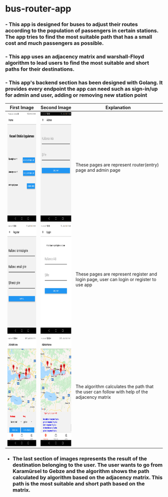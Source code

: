 # bus-router-app
### - This app is designed for buses to adjust their routes according to the population of passengers in certain stations. The app tries to find the most suitable path that has a small cost and much passengers as possible.
### - This app uses an adjacency matrix and warshall-Floyd algorithm to lead users to find the most suitable and short paths for their destinations.
### - This app's backend section has been designed with Golang. It provides every endpoint the app can need such as sign-in/up for admin and user, adding or removing new station point
| First Image  | Second Image | Explanation |
| ------------- | ------------- |----------- |
| <img src="/images/1.jpg" style="width:180px;height:350px" /> |<img src="/images/2.jpg" style="width:180px;height:350px" />  | These pages are represent router(entry) page and admin page |
| <img src="/images/3.jpg" style="width:180px;height:350px" /> |<img src="/images/4.jpg" style="width:180px;height:350px" />  | These pages are represent register and login page, user can login or register to use app|
| <img src="/images/5.jpg" style="width:180px;height:350px" /> |<img src="/images/6.jpg" style="width:180px;height:350px" />  | The algorithm calculates the path that the user can follow with help of the adjacency matrix |

- ### The last section of images represents the result of the destination belonging to the user. The user wants to go from Karamürsel to Gebze and the algorithm shows the path calculated by algorithm based on the adjacency matrix. This path is the most suitable and short path based on the matrix.
